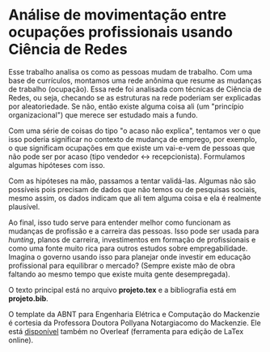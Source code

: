 Análise de movimentação entre ocupações profissionais usando Ciência de Redes
=============================================================================

Esse trabalho analisa os como as pessoas mudam de trabalho. Com uma base de currículos, montamos uma rede anônima que resume as mudanças de trabalho (ocupação). Essa rede foi analisada com técnicas de Ciência de Redes, ou seja, checando se as estruturas na rede poderiam ser explicadas por aleatoriedade. Se não, então existe alguma coisa ali (um "princípio organizacional") que merece ser estudado mais a fundo.

Com uma série de coisas do tipo "o acaso não explica", tentamos ver o que isso poderia significar no contexto de mudança de emprego, por exemplo, o que significam ocupações em que existe um vai-e-vem de pessoas que não pode ser por acaso (tipo vendedor <-> recepcionista). Formulamos algumas hipóteses com isso.

Com as hipóteses na mão, passamos a tentar validá-las. Algumas não são possíveis pois precisam de dados que não temos ou de pesquisas sociais, mesmo assim, os dados indicam que ali tem alguma coisa e ela é realmente plausível.

Ao final, isso tudo serve para entender melhor como funcionam as mudanças de profissão e a carreira das pessoas. Isso pode ser usada para _hunting_, planos de carreira, investimentos em formação de profissionais e como uma fonte muito rica para outros estudos sobre empregabilidade. Imagina o governo usando isso para planejar onde investir em educação profissional para equilibrar o mercado? (Sempre existe mão de obra faltando ao mesmo tempo que existe muita gente desempregada).

O texto principal está no arquivo **projeto.tex** e a bibliografia está em **projeto.bib**.

O template da ABNT para Engenharia Elétrica e Computação do Mackenzie é cortesia da Professora Doutora Pollyana Notargiacomo do Mackenzie. Ele está [disponível](https://www.overleaf.com/latex/templates/dissertacao-de-pos-graduacao-em-engenharia-eletrica-no-mackenzie/hmksycnvnmmd#.WUFJIX4rI8o) também no Overleaf (ferramenta para edição de LaTex online).
